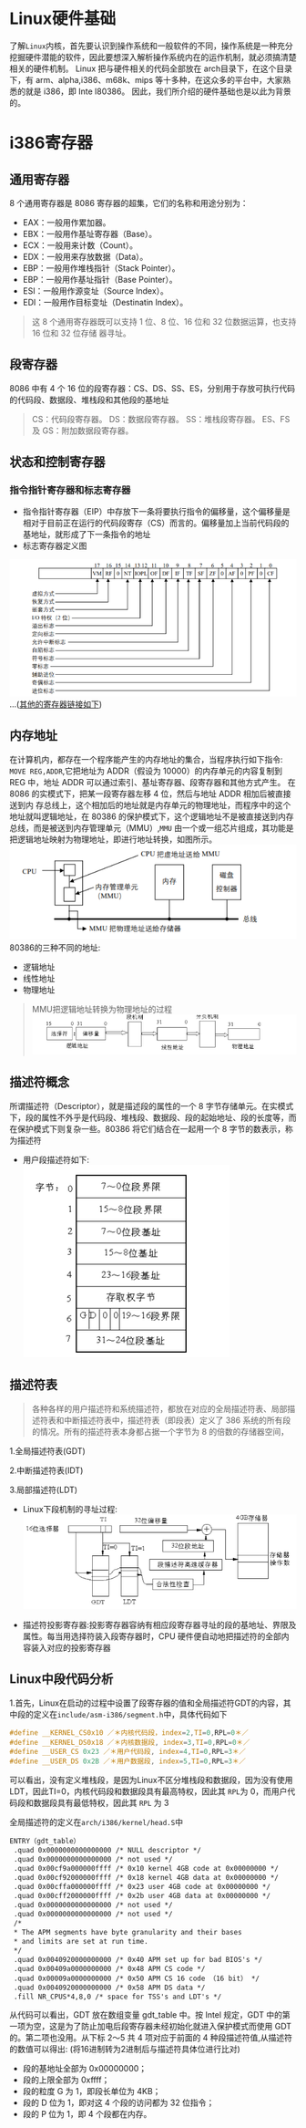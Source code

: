 # Linux硬件基础
了解`Linux`内核，首先要认识到操作系统和一般软件的不同，操作系统是一种充分挖掘硬件潜能的软件，因此要想深入解析操作系统内在的运作机制，就必须搞清楚相关的硬件机制。
Linux 把与硬件相关的代码全部放在 arch目录下，在这个目录下，有 arm、alpha,i386、m68k、mips 等十多种，在这众多的平台中，大家熟悉的就是 i386，即 Inte l80386。
因此，我们所介绍的硬件基础也是以此为背景的。
# i386寄存器
## 通用寄存器
8 个通用寄存器是 8086 寄存器的超集，它们的名称和用途分别为：
* EAX：一般用作累加器。 
* EBX：一般用作基址寄存器（Base）。 
* ECX：一般用来计数（Count）。 
* EDX：一般用来存放数据（Data）。 
* EBP：一般用作堆栈指针（Stack Pointer）。 
* EBP：一般用作基址指针（Base Pointer）。 
* ESI：一般用作源变址（Source Index）。 
* EDI：一般用作目标变址（Destinatin Index）。 
> 这 8 个通用寄存器既可以支持 1 位、8 位、16 位和 32 位数据运算，也支持 16 位和 32 位存储
器寻址。 
## 段寄存器
8086 中有 4 个 16 位的段寄存器：CS、DS、SS、ES，分别用于存放可执行代码的代码段、数据段、堆栈段和其他段的基地址
> CS：代码段寄存器。 
> DS：数据段寄存器。 
> SS：堆栈段寄存器。 
> ES、FS 及 GS：附加数据段寄存器。
## 状态和控制寄存器
### 指令指针寄存器和标志寄存器
* 指令指针寄存器（EIP）中存放下一条将要执行指令的偏移量，这个偏移量是相对于目前正在运行的代码段寄存（CS）而言的。偏移量加上当前代码段的基地址，就形成了下一条指令的地址
* 标志寄存器定义图

![i386标志寄存器](images/1.png)
...([其他的寄存器链接如下](https://blog.csdn.net/weixin_45611297/article/details/124284991))
## 内存地址
在计算机内，都存在一个程序能产生的内存地址的集合，当程序执行如下指令:
`MOVE REG,ADDR`,它把地址为 ADDR（假设为 10000）的内存单元的内容复制到 REG 中，地址 ADDR 可以通过索引、基址寄存器、段寄存器和其他方式产生。
在 8086 的实模式下，把某一段寄存器左移 4 位，然后与地址 ADDR 相加后被直接送到内
存总线上，这个相加后的地址就是内存单元的物理地址，而程序中的这个地址就叫逻辑地址，在 80386 的保护模式下，这个逻辑地址不是被直接送到内存总线，而是被送到内存管理单元（MMU）,`MMU` 由一个或一组芯片组成，其功能是把逻辑地址映射为物理地址，即进行地址转换，如图所示。
![MMU的位置和功能](images/2.png)
80386的三种不同的地址:
* 逻辑地址
* 线性地址
* 物理地址
> MMU把逻辑地址转换为物理地址的过程
![MMU转化过程](images/3.png)
## 描述符概念
所谓描述符（Descriptor），就是描述段的属性的一个 8 字节存储单元。在实模式下，段的属性不外乎是代码段、堆栈段、数据段、段的起始地址、段的长度等，而在保护模式下则复杂一些。80386 将它们结合在一起用一个 8 字节的数表示，称为描述符
* 用户段描述符如下:
![用户段描述符](images/4.png)
## 描述符表
> 各种各样的用户描述符和系统描述符，都放在对应的全局描述符表、局部描述符表和中断描述符表中，描述符表（即段表）定义了 386 系统的所有段的情况。所有的描述符表本身都占据一个字节为 8 的倍数的存储器空间，

1.全局描述符表(GDT)

2.中断描述符表(IDT)

3.局部描述符(LDT)

* Linux下段机制的寻址过程:
![段机制](images/5.png)

* 描述符投影寄存器:投影寄存器容纳有相应段寄存器寻址的段的基地址、界限及属性。每当用选择符装入段寄存器时，CPU 硬件便自动地把描述符的全部内容装入对应的投影寄存器
## Linux中段代码分析
1.首先，Linux在启动的过程中设置了段寄存器的值和全局描述符GDT的内容，其中段的定义在`include/asm-i386/segment.h`中，具体代码如下
``` c
#define __KERNEL_CS0x10 ／＊内核代码段，index=2,TI=0,RPL=0＊／ 
#define __KERNEL_DS0x18 ／＊内核数据段, index=3,TI=0,RPL=0＊／ 
#define __USER_CS 0x23 ／＊用户代码段, index=4,TI=0,RPL=3＊／ 
#define __USER_DS 0x2B ／＊用户数据段, index=5,TI=0,RPL=3＊／ 

```
可以看出，没有定义堆栈段，是因为Linux不区分堆栈段和数据段，因为没有使用LDT，因此TI=0，内核代码段和数据段具有最高特权，因此其 `RPL`为 0，而用户代码段和数据段具有最低特权，因此其 `RPL` 为 3

全局描述符的定义在`arch/i386/kernel/head.S`中
```armasm
ENTRY（gdt_table） 
 .quad 0x0000000000000000 /* NULL descriptor */ 
 .quad 0x0000000000000000 /* not used */ 
 .quad 0x00cf9a000000ffff /* 0x10 kernel 4GB code at 0x00000000 */ 
 .quad 0x00cf92000000ffff /* 0x18 kernel 4GB data at 0x00000000 */ 
 .quad 0x00cffa000000ffff /* 0x23 user 4GB code at 0x00000000 */ 
 .quad 0x00cff2000000ffff /* 0x2b user 4GB data at 0x00000000 */ 
 .quad 0x0000000000000000 /* not used */ 
 .quad 0x0000000000000000 /* not used */ 
 /* 
 * The APM segments have byte granularity and their bases 
 * and limits are set at run time. 
 */ 
 .quad 0x0040920000000000 /* 0x40 APM set up for bad BIOS's */ 
 .quad 0x00409a0000000000 /* 0x48 APM CS code */ 
 .quad 0x00009a0000000000 /* 0x50 APM CS 16 code （16 bit） */ 
 .quad 0x0040920000000000 /* 0x58 APM DS data */ 
 .fill NR_CPUS*4,8,0 /* space for TSS's and LDT's */ 
```
从代码可以看出，GDT 放在数组变量 gdt_table 中。按 Intel 规定，GDT 中的第一项为空，这是为了防止加电后段寄存器未经初始化就进入保护模式而使用 GDT 的。第二项也没用。从下标 2～5 共 4 项对应于前面的 4 种段描述符值,从描述符的数值可以得出:
(将16进制转为2进制后与描述符具体位进行比对)
* 段的基地址全部为 0x00000000； 
* 段的上限全部为 0xffff； 
* 段的粒度 G 为 1，即段长单位为 4KB； 
* 段的 D 位为 1，即对这 4 个段的访问都为 32 位指令； 
* 段的 P 位为 1，即 4 个段都在内存。 
